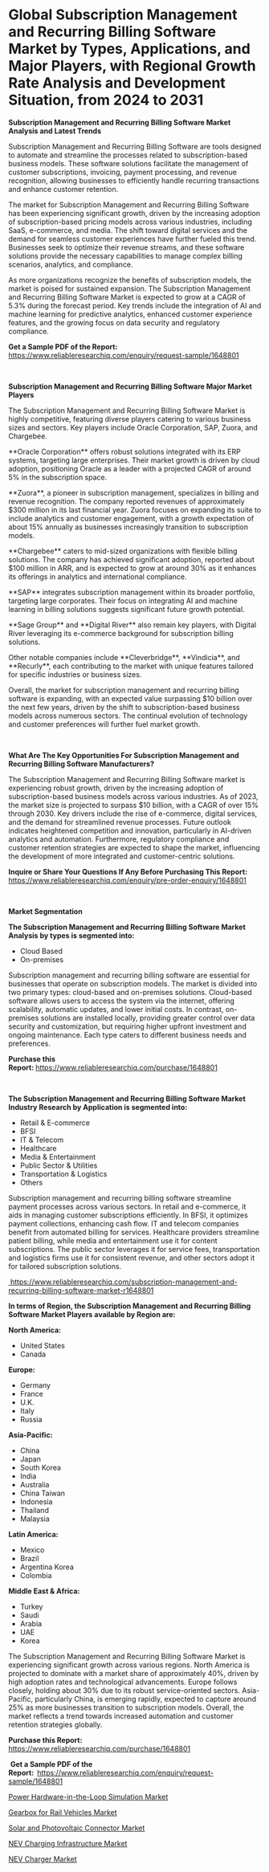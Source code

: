 <p><h1>Global Subscription Management and Recurring Billing Software Market by Types, Applications, and Major Players, with Regional Growth Rate Analysis and Development Situation, from 2024 to 2031</h1></p><p><strong>Subscription Management and Recurring Billing Software Market Analysis and Latest Trends</strong></p>
<p><p>Subscription Management and Recurring Billing Software are tools designed to automate and streamline the processes related to subscription-based business models. These software solutions facilitate the management of customer subscriptions, invoicing, payment processing, and revenue recognition, allowing businesses to efficiently handle recurring transactions and enhance customer retention.</p><p>The market for Subscription Management and Recurring Billing Software has been experiencing significant growth, driven by the increasing adoption of subscription-based pricing models across various industries, including SaaS, e-commerce, and media. The shift toward digital services and the demand for seamless customer experiences have further fueled this trend. Businesses seek to optimize their revenue streams, and these software solutions provide the necessary capabilities to manage complex billing scenarios, analytics, and compliance.</p><p>As more organizations recognize the benefits of subscription models, the market is poised for sustained expansion. The Subscription Management and Recurring Billing Software Market is expected to grow at a CAGR of 5.3% during the forecast period. Key trends include the integration of AI and machine learning for predictive analytics, enhanced customer experience features, and the growing focus on data security and regulatory compliance.</p></p>
<p><strong>Get a Sample PDF of the Report:&nbsp;</strong> <a href="https://www.reliableresearchiq.com/enquiry/request-sample/1648801?utm_campaign=99&utm_medium=2&utm_source=Github&utm_content=ia&utm_term=15102024&utm_id=subscription-management-and-recurring-billing-software">https://www.reliableresearchiq.com/enquiry/request-sample/1648801</a></p>
<p>&nbsp;</p>
<p><strong>Subscription Management and Recurring Billing Software Major Market Players</strong></p>
<p><p>The Subscription Management and Recurring Billing Software Market is highly competitive, featuring diverse players catering to various business sizes and sectors. Key players include Oracle Corporation, SAP, Zuora, and Chargebee. </p><p>**Oracle Corporation** offers robust solutions integrated with its ERP systems, targeting large enterprises. Their market growth is driven by cloud adoption, positioning Oracle as a leader with a projected CAGR of around 5% in the subscription space. </p><p>**Zuora**, a pioneer in subscription management, specializes in billing and revenue recognition. The company reported revenues of approximately $300 million in its last financial year. Zuora focuses on expanding its suite to include analytics and customer engagement, with a growth expectation of about 15% annually as businesses increasingly transition to subscription models.</p><p>**Chargebee** caters to mid-sized organizations with flexible billing solutions. The company has achieved significant adoption, reported about $100 million in ARR, and is expected to grow at around 30% as it enhances its offerings in analytics and international compliance.</p><p>**SAP** integrates subscription management within its broader portfolio, targeting large corporates. Their focus on integrating AI and machine learning in billing solutions suggests significant future growth potential.</p><p>**Sage Group** and **Digital River** also remain key players, with Digital River leveraging its e-commerce background for subscription billing solutions. </p><p>Other notable companies include **Cleverbridge**, **Vindicia**, and **Recurly**, each contributing to the market with unique features tailored for specific industries or business sizes. </p><p>Overall, the market for subscription management and recurring billing software is expanding, with an expected value surpassing $10 billion over the next few years, driven by the shift to subscription-based business models across numerous sectors. The continual evolution of technology and customer preferences will further fuel market growth.</p></p>
<p>&nbsp;</p>
<p><strong>What Are The Key Opportunities For Subscription Management and Recurring Billing Software Manufacturers?</strong></p>
<p><p>The Subscription Management and Recurring Billing Software market is experiencing robust growth, driven by the increasing adoption of subscription-based business models across various industries. As of 2023, the market size is projected to surpass $10 billion, with a CAGR of over 15% through 2030. Key drivers include the rise of e-commerce, digital services, and the demand for streamlined revenue processes. Future outlook indicates heightened competition and innovation, particularly in AI-driven analytics and automation. Furthermore, regulatory compliance and customer retention strategies are expected to shape the market, influencing the development of more integrated and customer-centric solutions.</p></p>
<p><strong>Inquire or Share Your Questions If Any Before Purchasing This Report:</strong> <a href="https://www.reliableresearchiq.com/enquiry/pre-order-enquiry/1648801?utm_campaign=99&utm_medium=2&utm_source=Github&utm_content=ia&utm_term=15102024&utm_id=subscription-management-and-recurring-billing-software">https://www.reliableresearchiq.com/enquiry/pre-order-enquiry/1648801</a></p>
<p>&nbsp;</p>
<p><strong>Market Segmentation</strong></p>
<p><strong>The Subscription Management and Recurring Billing Software Market Analysis by types is segmented into:</strong></p>
<p><ul><li>Cloud Based</li><li>On-premises</li></ul></p>
<p><p>Subscription management and recurring billing software are essential for businesses that operate on subscription models. The market is divided into two primary types: cloud-based and on-premises solutions. Cloud-based software allows users to access the system via the internet, offering scalability, automatic updates, and lower initial costs. In contrast, on-premises solutions are installed locally, providing greater control over data security and customization, but requiring higher upfront investment and ongoing maintenance. Each type caters to different business needs and preferences.</p></p>
<p><strong>Purchase this Report:&nbsp;</strong><a href="https://www.reliableresearchiq.com/purchase/1648801?utm_campaign=99&utm_medium=2&utm_source=Github&utm_content=ia&utm_term=15102024&utm_id=subscription-management-and-recurring-billing-software">https://www.reliableresearchiq.com/purchase/1648801</a></p>
<p>&nbsp;</p>
<p><strong>The Subscription Management and Recurring Billing Software Market Industry Research by Application is segmented into:</strong></p>
<p><ul><li>Retail & E-commerce</li><li>BFSI</li><li>IT & Telecom</li><li>Healthcare</li><li>Media & Entertainment</li><li>Public Sector & Utilities</li><li>Transportation & Logistics</li><li>Others</li></ul></p>
<p><p>Subscription management and recurring billing software streamline payment processes across various sectors. In retail and e-commerce, it aids in managing customer subscriptions efficiently. In BFSI, it optimizes payment collections, enhancing cash flow. IT and telecom companies benefit from automated billing for services. Healthcare providers streamline patient billing, while media and entertainment use it for content subscriptions. The public sector leverages it for service fees, transportation and logistics firms use it for consistent revenue, and other sectors adopt it for tailored subscription solutions.</p></p>
<p><a href="https://www.reliableresearchiq.com/subscription-management-and-recurring-billing-software-market-r1648801?utm_campaign=99&utm_medium=2&utm_source=Github&utm_content=ia&utm_term=15102024&utm_id=subscription-management-and-recurring-billing-software">&nbsp;https://www.reliableresearchiq.com/subscription-management-and-recurring-billing-software-market-r1648801</a></p>
<p><strong>In terms of Region, the Subscription Management and Recurring Billing Software Market Players available by Region are:</strong></p>
<p>
    <p> <strong> North America: </strong>
        <ul>
            <li>United States</li>
            <li>Canada</li>
        </ul>
        </p> 
    <p> <strong> Europe: </strong>
        <ul>
            <li>Germany</li>
            <li>France</li>
            <li>U.K.</li>
            <li>Italy</li>
            <li>Russia</li>
        </ul>
        </p> 
    <p> <strong> Asia-Pacific: </strong>
        <ul>
            <li>China</li>
            <li>Japan</li>
            <li>South Korea</li>
            <li>India</li>
            <li>Australia</li>
            <li>China Taiwan</li>
            <li>Indonesia</li>
            <li>Thailand</li>
            <li>Malaysia</li>
        </ul>
        </p> 
    <p> <strong> Latin America: </strong>
        <ul>
            <li>Mexico</li>
            <li>Brazil</li>
            <li>Argentina Korea</li>
            <li>Colombia</li>
        </ul>
        </p> 
    <p> <strong> Middle East & Africa: </strong>
        <ul>
            <li>Turkey</li>
            <li>Saudi</li>
            <li>Arabia</li>
            <li>UAE</li>
            <li>Korea</li>
        </ul>
    </p>
    </p>
<p><p>The Subscription Management and Recurring Billing Software Market is experiencing significant growth across various regions. North America is projected to dominate with a market share of approximately 40%, driven by high adoption rates and technological advancements. Europe follows closely, holding about 30% due to its robust service-oriented sectors. Asia-Pacific, particularly China, is emerging rapidly, expected to capture around 25% as more businesses transition to subscription models. Overall, the market reflects a trend towards increased automation and customer retention strategies globally.</p></p>
<p><strong>Purchase this Report: </strong><a href="https://www.reliableresearchiq.com/purchase/1648801?utm_campaign=99&utm_medium=2&utm_source=Github&utm_content=ia&utm_term=15102024&utm_id=subscription-management-and-recurring-billing-software">https://www.reliableresearchiq.com/purchase/1648801</a></p>
<p>&nbsp;<strong>Get a Sample PDF of the Report:&nbsp;&nbsp;</strong><a href="https://www.reliableresearchiq.com/enquiry/request-sample/1648801?utm_campaign=99&utm_medium=2&utm_source=Github&utm_content=ia&utm_term=15102024&utm_id=subscription-management-and-recurring-billing-software">https://www.reliableresearchiq.com/enquiry/request-sample/1648801</a></p>
<p><strong></strong></p>
<p><p><a href="https://www.linkedin.com/pulse/power-hardware-in-the-loop-simulation-market-size-growing-si6rf?utm_campaign=99&utm_medium=2&utm_source=Github&utm_content=ia&utm_term=15102024&utm_id=subscription-management-and-recurring-billing-software">Power Hardware-in-the-Loop Simulation Market</a></p><p><a href="https://github.com/alespiliffe/Market-Research-Report-List-1/blob/main/gearbox-for-rail-vehicles-market.md?utm_campaign=99&utm_medium=2&utm_source=Github&utm_content=ia&utm_term=15102024&utm_id=subscription-management-and-recurring-billing-software">Gearbox for Rail Vehicles Market</a></p><p><a href="https://github.com/darcy8m10dupre/Market-Research-Report-List-1/blob/main/solar-and-photovoltaic-connector-market.md?utm_campaign=99&utm_medium=2&utm_source=Github&utm_content=ia&utm_term=15102024&utm_id=subscription-management-and-recurring-billing-software">Solar and Photovoltaic Connector Market</a></p><p><a href="https://www.linkedin.com/pulse/nev-charging-infrastructure-market-consolidation-impact-structure-6v2sc?trk=public_post_embed_feed-article-content&utm_campaign=99&utm_medium=2&utm_source=Github&utm_content=ia&utm_term=15102024&utm_id=subscription-management-and-recurring-billing-software">NEV Charging Infrastructure Market</a></p><p><a href="https://www.linkedin.com/pulse/nev-charger-market-velocity-12-cagr-trajectory-2024-2031-f0xrc?trk=public_post_embed_feed-article-content&utm_campaign=99&utm_medium=2&utm_source=Github&utm_content=ia&utm_term=15102024&utm_id=subscription-management-and-recurring-billing-software">NEV Charger Market</a></p></p>